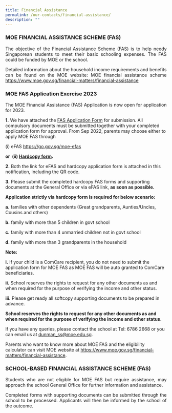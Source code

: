 ```yaml
---
title: Financial Assistance
permalink: /our-contacts/financial-assistance/
description: ""
---
```

### MOE FINANCIAL ASSISTANCE SCHEME (FAS)

<p style="text-align: justify;">The objective of the Financial Assistance Scheme (FAS) is to help needy Singaporean students to meet their basic schooling expenses. The FAS could be funded by MOE or the school.</p>

<p style="text-align: justify;">Detailed information about the household income requirements and benefits can be found on the MOE website: MOE financial assistance scheme <a href="https://www.moe.gov.sg/financial-matters/financial-assistance" target="_blank">https://www.moe.gov.sg/financial-matters/financial-assistance</a></p>

### MOE FAS Application Exercise 2023

<p style="text-align: justify;">The MOE Financial Assistance (FAS) Application is now open for application for 2023.</p>

**1.** We have attached the <a href="/files/Administration/MOE-FAS-Application-Form-2023.pdf" target="_blank">FAS Application Form</a> for submission. All compulsory documents must be submitted together with your completed application form for approval. From Sep 2022, parents may choose either to apply MOE FAS through

(i) eFAS <a href="https://go.gov.sg/moe-efas" target="_blank">https://go.gov.sg/moe-efas</a>

**or  (ii) <a href="/files/Administration/MOE-FAS-Application-Form-2023.pdf" target="_blank">Hardcopy form</a>.**

**2.** Both the link for eFAS and hardcopy application form is attached in this notification, including the QR code.

**3.** Please submit the completed hardcopy FAS forms and supporting documents at the General Office or via eFAS link, **as soon as possible.**

**Application strictly via hardcopy form is required for below scenario:**

**a.** families with other dependents (Great grandparents, Aunties/Uncles, Cousins and others)

**b.** family with more than 5 children in govt school

**c.** family with more than 4 unmarried children not in govt school

**d.** family with more than 3 grandparents in the household


**Note:**

**i.** If your child is a ComCare recipient, you do not need to submit the application form for MOE FAS as MOE FAS will be auto granted to ComCare beneficiaries.

**ii.** School reserves the rights to request for any other documents as and when required for the purpose of verifying the income and other status.

**iii.** Please get ready all softcopy supporting documents to be prepared in advance.  

**School reserves the rights to request for any other documents as and when required for the purpose of verifying the income and other status.**

If you have any queries, please contact the school at Tel: 6786 2668 or you can email us at [dunman\_ss@moe.edu.sg](mailto:dunman_ss@moe.edu.sg).

Parents who want to know more about MOE FAS and the eligibility calculator can visit MOE website at <a href="https://www.moe.gov.sg/financial-matters/financial-assistance" target="_blank">https://www.moe.gov.sg/financial-matters/financial-assistance</a>.

### SCHOOL-BASED FINANCIAL ASSISTANCE SCHEME (FAS)

<p style="text-align: justify;">Students who are not eligible for MOE FAS but require assistance, may approach the school General Office for further information and assistance.</p>

<p style="text-align: justify;">Completed forms with supporting documents can be submitted through the school to be processed. Applicants will then be informed by the school of the outcome.</p>